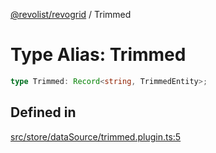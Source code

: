 [@revolist/revogrid](README.md) / Trimmed

# Type Alias: Trimmed

```ts
type Trimmed: Record<string, TrimmedEntity>;
```

## Defined in

[src/store/dataSource/trimmed.plugin.ts:5](https://github.com/revolist/revogrid/blob/d69bb90753f30d16a898150d08ff61a1e2f66a39/src/store/dataSource/trimmed.plugin.ts#L5)
